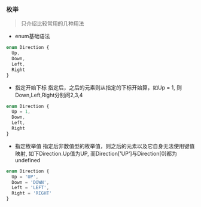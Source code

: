 ### 枚举
> 只介绍比较常用的几种用法

- enum基础语法
```javascript
enum Direction {
  Up,
  Down,
  Left,
  Right
}
```

- 指定开始下标
指定后，之后的元素则从指定的下标开始算，如Up = 1, 则Down,Left,Right分别问2,3,4
```javascript
enum Direction {
  Up = 1,
  Down,
  Left,
  Right
}
```

- 指定枚举值
指定后非数值型的枚举值，则之后的元素以及它自身无法使用键值映射, 如下Direction.Up值为UP, 而Direction['UP']与Direction[0]都为undefined
```javascript
enum Direction {
  Up = 'UP',
  Down = 'DOWN',
  Left = 'LEFT',
  Right = 'RIGHT'
}
```